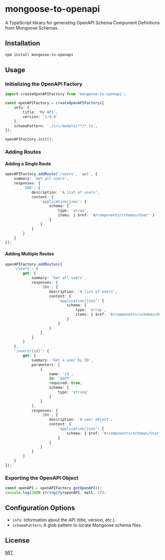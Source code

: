 # mongoose-to-openapi

A TypeScript library for generating OpenAPI Schema Component Definitions from Mongoose Schemas.

## Installation

```bash
npm install mongoose-to-openapi
```

## Usage

### Initializing the OpenAPI Factory

```typescript
import createOpenAPIFactory from 'mongoose-to-openapi';

const openAPIFactory = createOpenAPIFactory({
	info: {
		title: 'My API',
		version: '1.0.0'
	},
	schemaPattern: './src/models/**/*.ts',
});

openAPIFactory.init();
```

### Adding Routes

#### Adding a Single Route

```typescript
openAPIFactory.addRoute('/users', 'get', {
	summary: 'Get all users',
	responses: {
		'200': {
			description: 'A list of users',
			content: {
				'application/json': {
					schema: {
						type: 'array',
						items: { $ref: '#/components/schemas/User' }
					}
				}
			}
		}
	}
});
```

#### Adding Multiple Routes

```typescript
openAPIFactory.addRoutes({
	'/users': {
		get: {
			summary: 'Get all users',
			responses: {
				'200': {
					description: 'A list of users',
					content: {
						'application/json': {
							schema: {
								type: 'array',
								items: { $ref: '#/components/schemas/User' }
							}
						}
					}
				}
			}
		}
	},
	'/users/{id}': {
		get: {
			summary: 'Get a user by ID',
			parameters: [
				{
					name: 'id',
					in: 'path',
					required: true,
					schema: {
						type: 'string'
					}
				}
			],
			responses: {
				'200': {
					description: 'A user object',
					content: {
						'application/json': {
							schema: { $ref: '#/components/schemas/User' }
						}
					}
				}
			}
		}
	}
});
```

### Exporting the OpenAPI Object

```typescript
const openAPI = openAPIFactory.getOpenAPI();
console.log(JSON.stringify(openAPI, null, 2));
```

## Configuration Options

- `info`: Information about the API (title, version, etc.).
- `schemaPattern`: A glob pattern to locate Mongoose schema files.

## License

[MIT](LICENSE)
